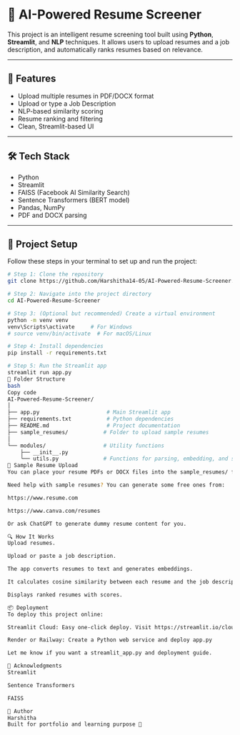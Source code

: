 # 🤖 AI-Powered Resume Screener

This project is an intelligent resume screening tool built using **Python**, **Streamlit**, and **NLP** techniques. It allows users to upload resumes and a job description, and automatically ranks resumes based on relevance.

---

## 📌 Features

- Upload multiple resumes in PDF/DOCX format
- Upload or type a Job Description
- NLP-based similarity scoring
- Resume ranking and filtering
- Clean, Streamlit-based UI

---

## 🛠️ Tech Stack

- Python
- Streamlit
- FAISS (Facebook AI Similarity Search)
- Sentence Transformers (BERT model)
- Pandas, NumPy
- PDF and DOCX parsing

---

## 🚀 Project Setup

Follow these steps in your terminal to set up and run the project:

```bash
# Step 1: Clone the repository
git clone https://github.com/Harshitha14-05/AI-Powered-Resume-Screener.git

# Step 2: Navigate into the project directory
cd AI-Powered-Resume-Screener

# Step 3: (Optional but recommended) Create a virtual environment
python -m venv venv
venv\Scripts\activate     # For Windows
# source venv/bin/activate  # For macOS/Linux

# Step 4: Install dependencies
pip install -r requirements.txt

# Step 5: Run the Streamlit app
streamlit run app.py
📁 Folder Structure
bash
Copy code
AI-Powered-Resume-Screener/
│
├── app.py                     # Main Streamlit app
├── requirements.txt           # Python dependencies
├── README.md                  # Project documentation
├── sample_resumes/           # Folder to upload sample resumes
│
└── modules/                  # Utility functions
    ├── __init__.py
    └── utils.py              # Functions for parsing, embedding, and scoring
📂 Sample Resume Upload
You can place your resume PDFs or DOCX files into the sample_resumes/ folder, or upload them directly through the Streamlit UI.

Need help with sample resumes? You can generate some free ones from:

https://www.resume.com

https://www.canva.com/resumes

Or ask ChatGPT to generate dummy resume content for you.

🔍 How It Works
Upload resumes.

Upload or paste a job description.

The app converts resumes to text and generates embeddings.

It calculates cosine similarity between each resume and the job description.

Displays ranked resumes with scores.

📦 Deployment
To deploy this project online:

Streamlit Cloud: Easy one-click deploy. Visit https://streamlit.io/cloud

Render or Railway: Create a Python web service and deploy app.py

Let me know if you want a streamlit_app.py and deployment guide.

🙌 Acknowledgments
Streamlit

Sentence Transformers

FAISS

🧠 Author
Harshitha
Built for portfolio and learning purpose 🚀

